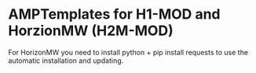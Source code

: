 # AMPTemplates for H1-MOD and HorzionMW (H2M-MOD)  

  For HorizonMW you need to install python + pip install requests  to use the automatic installation and updating.

